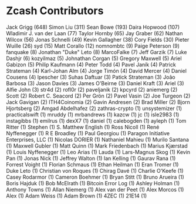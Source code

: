 Zcash Contributors
==================

Jack Grigg (648)
Simon Liu (311)
Sean Bowe (193)
Daira Hopwood (107)
Wladimir J. van der Laan (77)
Taylor Hornby (65)
Jay Graber (62)
Nathan Wilcox (56)
Jonas Schnelli (49)
Kevin Gallagher (38)
Cory Fields (30)
Pieter Wuille (26)
syd (15)
Matt Corallo (12)
nomnombtc (9)
Paige Peterson (9)
fanquake (8)
Jonathan "Duke" Leto (8)
MarcoFalke (7)
Jeff Garzik (7)
Luke Dashjr (6)
kozyilmaz (5)
Johnathan Corgan (5)
Gregory Maxwell (5)
Ariel Gabizon (5)
Philip Kaufmann (4)
Peter Todd (4)
Pavel Janík (4)
Patrick Strateman (4)
Karl-Johan Alm (4)
Jorge Timón (4)
David Mercer (4)
Daniel Cousens (4)
lpescher (3)
Suhas Daftuar (3)
Patick Strateman (3)
João Barbosa (3)
Jason Davies (3)
James O'Beirne (3)
Daniel Kraft (3)
Ariel (3)
Alfie John (3)
str4d (2)
rofl0r (2)
paveljanik (2)
kpcyrd (2)
aniemerg (2)
Scott (2)
Robert C. Seacord (2)
Per Grön (2)
Pavel Vasin (2)
Joe Turgeon (2)
Jack Gavigan (2)
ITH4Coinomia (2)
Gavin Andresen (2)
Brad Miller (2)
Bjorn Hjortsberg (2)
Amgad Abdelhafez (2)
zathras-crypto (1)
unsystemizer (1)
practicalswift (1)
mruddy (1)
mrbandrews (1)
kazcw (1)
jc (1)
isle2983 (1)
instagibbs (1)
emilrus (1)
dexX7 (1)
daniel (1)
calebogden (1)
ayleph (1)
Tom Ritter (1)
Stephen (1)
S. Matthew English (1)
Ross Nicoll (1)
René Nyffenegger (1)
R E Broadley (1)
Paul Georgiou (1)
Paragon Initiative Enterprises, LLC (1)
Nicolas DORIER (1)
Nathaniel Mahieu (1)
Murilo Santana (1)
Maxwell Gubler (1)
Matt Quinn (1)
Mark Friedenbach (1)
Marius Kjærstad (1)
Louis Nyffenegger (1)
Leo Arias (1)
Lauda (1)
Lars-Magnus Skog (1)
Kevin Pan (1)
Jonas Nick (1)
Jeffrey Walton (1)
Ian Kelling (1)
Gaurav Rana (1)
Forrest Voight (1)
Florian Schmaus (1)
Ethan Heilman (1)
Eran Tromer (1)
Duke Leto (1)
Christian von Roques (1)
Chirag Davé (1)
Charlie O'Keefe (1)
Casey Rodarmor (1)
Cameron Boehmer (1)
Bryan Stitt (1)
Bruno Arueira (1)
Boris Hajduk (1)
Bob McElrath (1)
Bitcoin Error Log (1)
Ashley Holman (1)
Anthony Towns (1)
Allan Niemerg (1)
Alex van der Peet (1)
Alex Morcos (1)
Alex (1)
Adam Weiss (1)
Adam Brown (1)
4ZEC (1)
21E14 (1)
